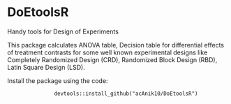 # DoEtoolsR
Handy tools for Design of Experiments

This package calculates ANOVA table, Decision table for differential effects of treatment contrasts for some well known experimental designs like Completely Randomized Design (CRD), Randomized Block Design (RBD), Latin Square Design (LSD).

Install the package using the code:  

                   devtools::install_github("acAnik10/DoEtoolsR")
